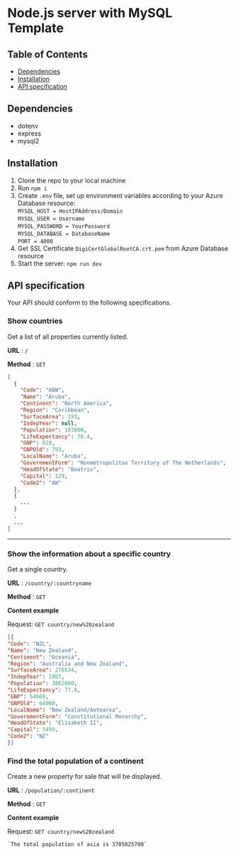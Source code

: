 # Node.js server with MySQL Template

## Table of Contents

- [Dependencies](#dependencies)
- [Installation](#installation)
- [API specification](#API_specification)

## Dependencies

- dotenv
- express
- mysql2

## Installation

1. Clone the repo to your local machine
2. Run `npm i`
3. Create `.env` file, set up environment variables according to your Azure Database resource:<br>
   `MYSQL_HOST = HostIPAddress/Domain`<br>
   `MYSQL_USER = Username`<br>
   `MYSQL_PASSWORD = YourPassword`<br>
   `MYSQL_DATABASE = DatabaseName`<br>
   `PORT = 4000`
4. Get SSL Certificate `DigiCertGlobalRootCA.crt.pem` from Azure Database resource
5. Start the server: `npm run dev`

## API specification<a name = "api-spec"></a>

Your API should conform to the following specifications.

### Show countries

Get a list of all properties currently listed.

**URL** : `/`

**Method** : `GET`

```json
[
  {
    "Code": "ABW",
    "Name": "Aruba",
    "Continent": "North America",
    "Region": "Caribbean",
    "SurfaceArea": 193,
    "IndepYear": null,
    "Population": 103000,
    "LifeExpectancy": 78.4,
    "GNP": 828,
    "GNPOld": 793,
    "LocalName": "Aruba",
    "GovernmentForm": "Nonmetropolitan Territory of The Netherlands",
    "HeadOfState": "Beatrix",
    "Capital": 129,
    "Code2": "AW"
  },
  {
    ...
  }
  ,
  ...
]
```

---

### Show the information about a specific country

Get a single country.

**URL** : `/country/:countryname`

**Method** : `GET`

**Content example**

Request: `GET country/new%20zealand`

```json
[{
"Code": "NZL",
"Name": "New Zealand",
"Continent": "Oceania",
"Region": "Australia and New Zealand",
"SurfaceArea": 270534,
"IndepYear": 1907,
"Population": 3862000,
"LifeExpectancy": 77.8,
"GNP": 54669,
"GNPOld": 64960,
"LocalName": "New Zealand/Aotearoa",
"GovernmentForm": "Constitutional Monarchy",
"HeadOfState": "Elisabeth II",
"Capital": 3499,
"Code2": "NZ"
}]
```



### Find the total population of a continent

Create a new property for sale that will be displayed.

**URL** : `/population/:continent`

**Method** : `GET`

**Content example**

Request: `GET country/new%20zealand`

```string
`The total population of asia is 3705025700`
```
